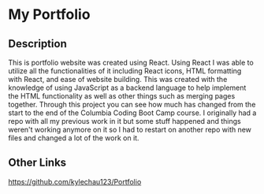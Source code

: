 # My Portfolio

## Description 
This is portfolio website was created using React. Using React I was able to utilize all the functionalities of it including React icons, HTML formatting with React, and ease of website building. This was created with the knowledge of using JavaScript as a backend language to help implement the HTML functionality as well as other things such as merging pages together. Through this project you can see how much has changed from the start to the end of the Columbia Coding Boot Camp course. I originally had a repo with all my previous work in it but some stuff happened and things weren't working anymore on it so I had to restart on another repo with new files and changed a lot of the work on it.

## Other Links
https://github.com/kylechau123/Portfolio